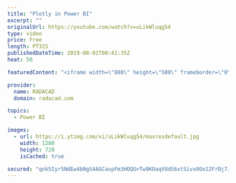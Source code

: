 ```yaml
---
title: "Plotly in Power BI"
excerpt: ""
originalUrl: https://youtube.com/watch?v=uLikWluqg54
type: video
price: Free
length: PT32S
publishedDateTime: 2019-08-02T00:41:35Z
heat: 50

featuredContent: "<iframe width=\"800\" height=\"500\" frameborder=\"0\" src=\"https://www.youtube.com/embed/uLikWluqg54\" allow=\"accelerometer; autoplay; encrypted-media; gyroscope; picture-in-picture\" allowfullscreen></iframe>"

provider:
  name: RADACAD
  domain: radacad.com

topics:
  - Power BI

images:
  - url: https://i.ytimg.com/vi/uLikWluqg54/maxresdefault.jpg
    width: 1280
    height: 720
    isCached: true

secured: "qnk5Iyr5NdEw4bNgS4AGCavpFm3HOQG+Tw9KOaqVUdS6xtSivx8Oo12FrDj7J8BmWibKdxbFdaGTLP+yfPz/oqnIhSW5YvPwbTh7kRc+AJa0YIXk6yIsQi+OM44GcPfuniD04lJP7Xm9WnrqTtiVGzwtWEh7lpLEC2bAKz28I8njxNanyQFtIV37u+Ly+RXyfW4scniQZmF4SZD+QiGgpvPd0KkE9v6tJ+Q+5k9izUrMfAPSDva5i4zr8IwvTOwIaqfEFjnDKlOKqbS64rJ5+QMYBgXWzYhsu4U6hLCOLMI9mgZCqWz7UnmKqe1mUxOt0ErwB4/NJsXe6ICEcP5VSLDCd0usiQS8Qa6wk+2D87XyP6y9gNpm7nA0R0MyfEpz61OegfOXjJ7qjleJH7OqfP7UqPm4OY7Fs9tZZyBIz/g=;T2cBEmrAird5gS7zb1tW+A=="
---
```


